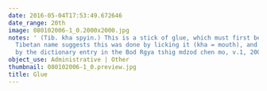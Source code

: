 ```yaml
---
date: 2016-05-04T17:53:49.672646
date_range: 20th
image: 080102006-1_0.2000x2000.jpg
notes: ' (Tib. kha spyin.) This is a stick of glue, which must first be wetted. The
  Tibetan name suggests this was done by licking it (kha = mouth), and this is confirmed
  by the dictionary entry in the Bod Rgya tshig mdzod chen mo, v.1, 2004, p. 200. '
object_use: Administrative | Other
thumbnail: 080102006-1_0.preview.jpg
title: Glue
---
```


